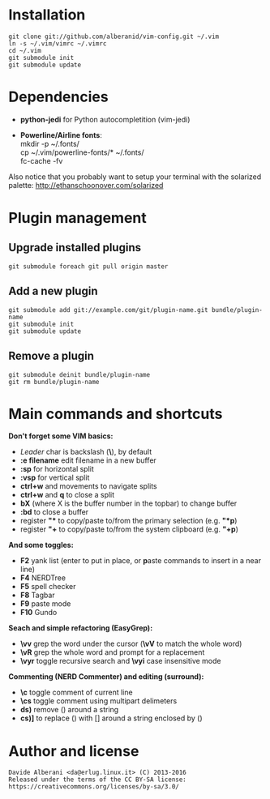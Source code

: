 Installation
============

    git clone git://github.com/alberanid/vim-config.git ~/.vim
    ln -s ~/.vim/vimrc ~/.vimrc
    cd ~/.vim
    git submodule init
    git submodule update

Dependencies
============

* **python-jedi** for Python autocompletition (vim-jedi)

* **Powerline/Airline fonts**:  
    mkdir -p ~/.fonts/  
    cp ~/.vim/powerline-fonts/* ~/.fonts/  
    fc-cache -fv  

Also notice that you probably want to setup your terminal with the solarized palette: http://ethanschoonover.com/solarized

Plugin management
=================

Upgrade installed plugins
-------------------------

    git submodule foreach git pull origin master

Add a new plugin
----------------

    git submodule add git://example.com/git/plugin-name.git bundle/plugin-name
    git submodule init
    git submodule update

Remove a plugin
---------------
    git submodule deinit bundle/plugin-name
    git rm bundle/plugin-name


Main commands and shortcuts
===========================

**Don't forget some VIM basics:**
* _Leader_ char is backslash (**\\**), by default
* **:e filename** edit filename in a new buffer
* **:sp** for horizontal split
* **:vsp** for vertical split
* **ctrl+w** and movements to navigate splits
* **ctrl+w** and **q** to close a split
* **bX** (where X is the buffer number in the topbar) to change buffer
* **:bd** to close a buffer
* register **"\*** to copy/paste to/from the primary selection (e.g. **"\*p**)
* register **"+** to copy/paste to/from the system clipboard (e.g. **"+p**)

**And some toggles:**
* **F2** yank list (enter to put in place, or **p**aste commands to insert in a near line)
* **F4** NERDTree
* **F5** spell checker
* **F8** Tagbar
* **F9** paste mode
* **F10** Gundo

**Seach and simple refactoring (EasyGrep):**
* **\\vv** grep the word under the cursor (**\\vV** to match the whole word)
* **\\vR** grep the whole word and prompt for a replacement
* **\\vyr** toggle recursive search and **\\vyi** case insensitive mode

**Commenting (NERD Commenter) and editing (surround):**
* **\\c<space>** toggle comment of current line
* **\\cs** toggle comment using multipart delimeters
* **ds)** remove () around a string
* **cs)]** to replace () with [] around a string enclosed by ()


Author and license
==================

    Davide Alberani <da@erlug.linux.it> (C) 2013-2016
    Released under the terms of the CC BY-SA license: https://creativecommons.org/licenses/by-sa/3.0/
